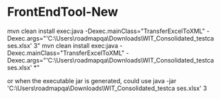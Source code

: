 # FrontEndTool-New
mvn clean install exec:java -Dexec.mainClass="TransferExcelToXML" -Dexec.args="'C:\Users\roadmapqa\Downloads\WIT_Consolidated_testca ses.xlsx' 3"
mvn clean install exec:java -Dexec.mainClass="TransferExcelToXML" -Dexec.args="'C:\Users\roadmapqa\Downloads\WIT_Consolidated_testca ses.xlsx' *"

or when the executable jar is generated, could use java -jar 'C:\Users\roadmapqa\Downloads\WIT_Consolidated_testca ses.xlsx' 3
